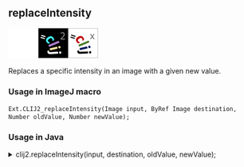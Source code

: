 ## replaceIntensity
<img src="images/mini_empty_logo.png"/><img src="images/mini_clij2_logo.png"/><img src="images/mini_clijx_logo.png"/>

Replaces a specific intensity in an image with a given new value.

### Usage in ImageJ macro
```
Ext.CLIJ2_replaceIntensity(Image input, ByRef Image destination, Number oldValue, Number newValue);
```


### Usage in Java


<details>

<summary>
clij2.replaceIntensity(input, destination, oldValue, newValue);
</summary>
```
// init CLIJ and GPU
import net.haesleinhuepf.clij2.CLIJ2;
import net.haesleinhuepf.clij.clearcl.ClearCLBuffer;
CLIJ2 clij2 = CLIJ2.getInstance();

// get input parameters
ClearCLBuffer input = clij2.push(inputImagePlus);
destination = clij2.create(input);
float oldValue = 1.0;
float newValue = 2.0;
```

```
// Execute operation on GPU
clij2.replaceIntensity(input, destination, oldValue, newValue);
```

```
//show result
destinationImagePlus = clij2.pull(destination);
destinationImagePlus.show();

// cleanup memory on GPU
clij2.release(input);
clij2.release(destination);
```


</details>



### Usage in Matlab


<details>

<summary>
clij2.replaceIntensity(input, destination, oldValue, newValue);
</summary>
```
% init CLIJ and GPU
clij2 = init_clatlab();

% get input parameters
input = clij2.pushMat(input_matrix);
destination = clij2.create(input);
oldValue = 1.0;
newValue = 2.0;
```

```
% Execute operation on GPU
clij2.replaceIntensity(input, destination, oldValue, newValue);
```

```
% show result
destination = clij2.pullMat(destination)

% cleanup memory on GPU
clij2.release(input);
clij2.release(destination);
```


</details>



### Usage in Icy


details>

<summary>
clij2.replaceIntensity(input, destination, oldValue, newValue);
</summary>
```
// init CLIJ and GPU
importClass(net.haesleinhuepf.clicy.CLICY);
importClass(Packages.icy.main.Icy);

clij2 = CLICY.getInstance();

// get input parameters
input_sequence = getSequence();input = clij2.pushSequence(input_sequence);
destination = clij2.create(input);
oldValue = 1.0;
newValue = 2.0;
```

```
// Execute operation on GPU
clij2.replaceIntensity(input, destination, oldValue, newValue);
```

```
// show result
destination_sequence = clij2.pullSequence(destination)
Icy.addSequence(destination_sequence
// cleanup memory on GPU
clij2.release(input);
clij2.release(destination);
```


</details>



[Back to CLIJ2 reference](https://clij.github.io/clij2-docs/reference)
[Back to CLIJ2 documentation](https://clij.github.io/clij2-docs)

[Imprint](https://clij.github.io/imprint)
